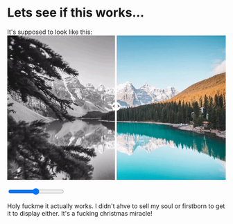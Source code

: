 <!-- pagetitle:CSS before and after slider -->

<!-- date:03/20/2024 -->

<!-- excerpt:This was the first plugin I added. I never actually tried it though... Whoops? -->

<!-- thumbnail:cssbeforeandaftersliderexample.gif -->

<!-- layout:page.php -->

# Lets see if this works...

It's supposed to look like this:
![CSS Before and After Slider](pages/posts/images/cssbeforeandaftersliderexample.gif)

<div class="slidercontainer">
    <div class="image before" style="background-image:url('pages/posts/images/coding-computer-thumb.webp');"></div>
    <div class="image after" style="background-image:url('pages/posts/images/babykitty.webp');"></div>
    <input type="range" class="slider" min="1" max="100" value="50" />
    <div class="slider-button"></div>
</div>

Holy fuckme it actually works. I didn't ahve to sell my soul or firstborn to get it to display either. It's a fucking christmas miracle!